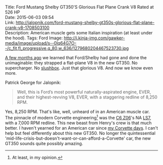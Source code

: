Title: Ford Mustang Shelby GT350'S Glorious Flat Plane Crank V8 Rated at 526 HP  
Date: 2015-06-03 09:54  
Link: http://jalopnik.com/ford-mustang-shelby-gt350s-glorious-flat-plane-crank-v8-1708503100  
Description: American muscle gets some Italian inspiration (at least under the hood).
Tags: Ford 
Image: http://i.kinja-img.com/gawker-media/image/upload/s--0lq64G7O--/c_fit,fl_progressive,q_80,w_636/1279680204467523730.jpg  

[A few months ago][1] we learned that Ford/Shelby had gone and done the unimaginable: they strapped a flat-plane V8 in the new GT350. No supercharger. No [slushbox][2]. Just that glorious V8. And now we know even more.

Patrick George for Jalopnik:

> Well, this is Ford’s most powerful naturally-aspirated engine, EVER, and their highest-revving V8, EVER, with a staggering redline of 8,250 RPM.

Yes, 8,250 RPM. That's like, well, unheard of in an American muscle car. The pinnacle of modern Corvette engineering[^1] was the [C6 Z06][3]'s NA [LS7][4], with a 7,000 RPM redline. This new beast from Henry's crew is that much better. I haven't yearned for an American car since [my Corvette days][5]. I can't help but feel differently about this new GT350. No longer the quintessential 'mid-life-crisis-but-doesn't-want-or-can-afford-a-Corvette' car, the new GT350 sounds quite possibly amazing.

[^1]: At least, in my opinion.

[1]: http://www.caranddriver.com/features/2016-ford-mustang-shelby-gt350-feature "Car and Driver on the GT350"
[2]: http://www.urbandictionary.com/define.php?term=slushbox&defid=453974 "Urban Dictionary: 'Slushbox'"
[3]: https://en.wikipedia.org/wiki/Chevrolet_Corvette_(C6)#Z06 "Wikipedia: C6 Z06"
[4]: https://en.wikipedia.org/wiki/GM_small-block_engine#7.0_L "Wikipedia: LS7"
[5]: /2015/1/12/we-love-cars "My post on cars and why we love them"